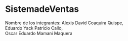 # SistemadeVentas
Nombre de los integrantes:
Alexis David Coaquira Quispe,  
Eduardo Yack Patricio Callo,  
Oscar Eduardo Mamani Maquera
